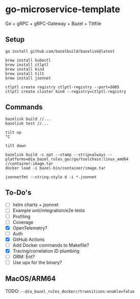 # go-microservice-template

Go + gRPC + gRPC-Gateway + Bazel + Tiltfile

## Setup

```shell
go install github.com/bazelbuild/bazelisk@latest

brew install kubectl
brew install ctlptl
brew install kind
brew install tilt
brew install jsonnet
```

```shell
ctlptl create registry ctlptl-registry --port=5005
ctlptl create cluster kind --registry=ctlptl-registry
```

## Commands

```shell
bazelisk build //...
bazelisk test //...
```

```shell
tilt up
^C

tilt down
```

```shell
bazelisk build -c opt --stamp --strip=always --platforms=@io_bazel_rules_go//go/toolchain:linux_amd64 //container:image.tar
docker load -i bazel-bin/container/image.tar
```

```shell
jsonnetfmt --string-style d -i *.jsonnet
```

## To-Do's

- [ ] helm charts + jsonnet
- [ ] Example unit/integration/e2e tests
- [ ] Profiling
- [ ] Coverage
- [x] OpenTelemetry?
- [ ] Auth
- [x] GitHub Actions
- [ ] Add Docker commands to Makefile?
- [x] Tracing/correlation ID plumbing
- [ ] ORM: Ent?
- [ ] Use upx for the binary?

## MacOS/ARM64

TODO: `--@io_bazel_rules_docker//transitions:enable=false`
